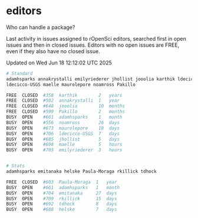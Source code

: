 # editors

Who can handle a package?

Last activity in issues assigned to rOpenSci editors, searched first in open
issues and then in closed issues. Editors with no open issues are FREE, even if
they also have no closed issue.


Updated on Wed Jun 18 12:12:02 UTC 2025

```bash
# Standard
adamhsparks annakrystalli emilyriederer jhollist jooolia karthik ldecicco
ldecicco-USGS maelle maurolepore noamross Pakillo

FREE  CLOSED  #358  karthik        2   years
FREE  CLOSED  #502  annakrystalli  1   year
FREE  CLOSED  #648  jooolia        10  months
FREE  CLOSED  #599  Pakillo        2   months
BUSY  OPEN    #661  adamhsparks    1   month
BUSY  OPEN    #556  noamross       26  days
BUSY  OPEN    #673  maurolepore    18  days
BUSY  OPEN    #706  ldecicco-USGS  7   days
BUSY  OPEN    #685  jhollist       5   days
BUSY  OPEN    #698  maelle         5   hours
BUSY  OPEN    #705  emilyriederer  3   hours


# Stats
adamhsparks emitanaka helske Paula-Moraga rkillick tdhock

FREE  CLOSED  #603  Paula-Moraga  1   year
BUSY  OPEN    #661  adamhsparks   1   month
BUSY  OPEN    #704  emitanaka     27  days
BUSY  OPEN    #709  rkillick      15  days
BUSY  OPEN    #692  tdhock        8   days
BUSY  OPEN    #688  helske        7   days
```
